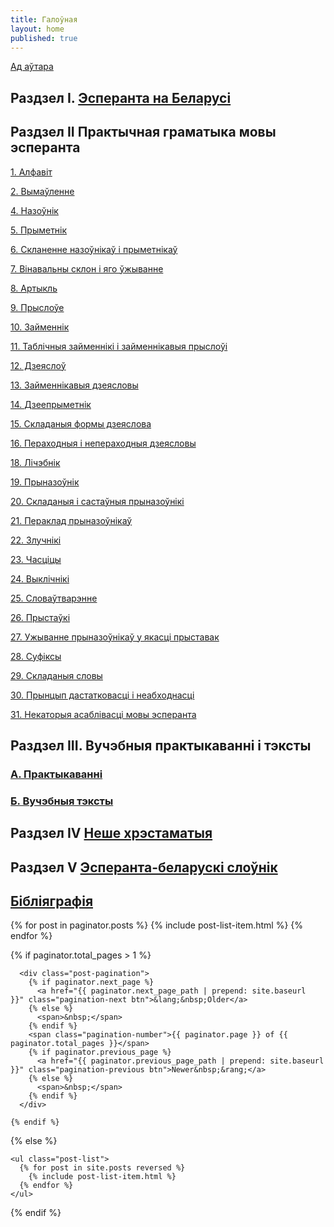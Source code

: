 ```yaml
---
title: Галоўная
layout: home
published: true
---
```

[Ад аўтара](/2018/06/05/00.html)

## Раздзел I. [Эсперанта на Беларусі](/2018/06/05/02.html)

## Раздзел II Практычная граматыка мовы эсперанта

[1. Алфавіт](/2018/06/05/05.html)

[2. Вымаўленне](/2018/06/05/06.html)

[4. Назоўнік](/2018/06/05/08.html)

[5. Прыметнік](/2018/06/05/09.html)

[6. Скланенне назоўнікаў і прыметнікаў](/2018/06/05/10.html)

[7. Вінавальны склон і яго ўжыванне](/2018/06/05/11.html)

[8. Артыкль](/2018/06/05/12.html)

[9. Прыслоўе](/2018/06/05/13.html)

[10. Займеннік](/2018/06/05/14.html)

[11. Таблічныя займеннікі і займеннікавыя прыслоўі](/2018/06/05/15.html)

[12. Дзеяслоў](/2018/06/05/16.html)

[13. Займеннікавыя дзеясловы](/2018/06/05/17.html)

[14. Дзеепрыметнік](/2018/06/05/18.html)

[15. Складаныя формы дзеяслова](/2018/06/05/19.html)

[16. Пераходныя і непераходныя дзеясловы](/2018/06/05/20.html)

[18. Лічэбнік](/2018/06/05/22.html)

[19. Прыназоўнік](/2018/06/05/23.html)

[20. Складаныя і састаўныя прыназоўнікі](/2018/06/05/24.html)

[21. Пераклад прыназоўнікаў](/2018/06/05/25.html)

[22. Злучнікі](/2018/06/05/26.html)

[23. Часціцы](/2018/06/05/27.html)

[24. Выклічнікі](/2018/06/05/28.html)

[25. Словаўтварэнне](/2018/06/05/29.html)

[26. Прыстаўкі](/2018/06/05/30.html)

[27. Ужыванне прыназоўнікаў у якасці прыставак](/2018/06/05/31.html)

[28. Суфіксы](/2018/06/05/32.html)

[29. Складаныя словы](/2018/06/05/33.html)

[30. Прынцып дастатковасці і неабходнасці](/2018/06/05/34.html)

[31. Некаторыя асаблівасці мовы эсперанта](/2018/06/05/35.html)

## Раздзел III. Вучэбныя практыкаванні і тэксты

### [А. Практыкаванні](/2018/06/05/38.html)

### [Б. Вучэбныя тэксты](/2018/06/05/39.html)

## Раздзел IV [Неше хрэстаматыя](/2018/06/05/41.html)

## Раздзел V [Эсперанта-беларускі слоўнік](/2018/06/05/43.html)

## [Бібліяграфія](/2018/06/05/44.html)


   {% for post in paginator.posts %}
        {% include post-list-item.html %}
      {% endfor %}
    </ul>

{% if paginator.total_pages > 1 %}

      <div class="post-pagination">
        {% if paginator.next_page %}
          <a href="{{ paginator.next_page_path | prepend: site.baseurl  }}" class="pagination-next btn">&lang;&nbsp;Older</a>
        {% else %}
          <span>&nbsp;</span>
        {% endif %}
        <span class="pagination-number">{{ paginator.page }} of {{ paginator.total_pages }}</span>
        {% if paginator.previous_page %}
          <a href="{{ paginator.previous_page_path | prepend: site.baseurl }}" class="pagination-previous btn">Newer&nbsp;&rang;</a>
        {% else %}
          <span>&nbsp;</span>
        {% endif %}
      </div>

    {% endif %}

  {% else %}

    <ul class="post-list">
      {% for post in site.posts reversed %}
        {% include post-list-item.html %}
      {% endfor %}
    </ul>

  {% endif %} 

